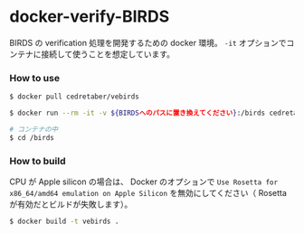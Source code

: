 # docker-verify-BIRDS

BIRDS の verification 処理を開発するための docker 環境。
`-it` オプションでコンテナに接続して使うことを想定しています。


### How to use

```bash
$ docker pull cedretaber/vebirds

$ docker run --rm -it -v ${BIRDSへのパスに置き換えてください}:/birds cedretaber/vebirds bash

# コンテナの中
$ cd /birds
```


### How to build

CPU が Apple silicon の場合は、 Docker のオプションで `Use Rosetta for x86_64/amd64 emulation on Apple Silicon` を無効にしてください（ Rosetta が有効だとビルドが失敗します）。

```bash
$ docker build -t vebirds .
```
